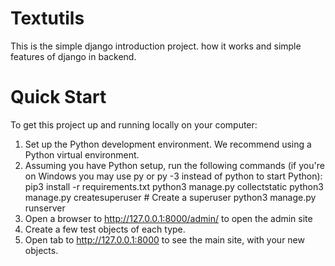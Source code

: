 # Textutils
This is the simple django introduction project. how it works and simple features of django in backend. 

# Quick Start
To get this project up and running locally on your computer:

1. Set up the Python development environment. We recommend using a Python virtual environment.
2. Assuming you have Python setup, run the following commands (if you're on Windows you may use py or py -3 instead of python to start Python):
    pip3 install -r requirements.txt
    python3 manage.py collectstatic
    python3 manage.py createsuperuser # Create a superuser
    python3 manage.py runserver
3. Open a browser to http://127.0.0.1:8000/admin/ to open the admin site
4. Create a few test objects of each type.
5. Open tab to http://127.0.0.1:8000 to see the main site, with your new objects.
